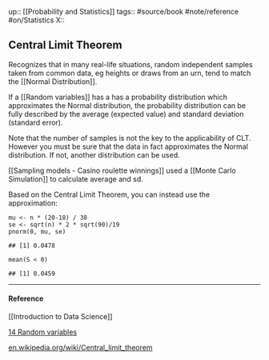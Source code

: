 up:: [[Probability and Statistics]]
tags:: #source/book #note/reference #on/Statistics
X:: 

## Central Limit Theorem

Recognizes that in many real-life situations, random independent samples taken from common data, eg heights or draws from an urn, tend to match the [[Normal Distribution]].

If a [[Random variables]] has a has a probability distribution which approximates the Normal distribution, the probability distribution can be fully described by the average (expected value) and standard deviation (standard error).

Note that the number of samples is not the key to the applicability of CLT. However you must be sure that the data in fact approximates the Normal distribution. If not, another distribution can be used.

[[Sampling models - Casino roulette winnings]] used a [[Monte Carlo Simulation]] to calculate average and sd. 

Based on the Central Limit Theorem, you can instead use the approximation:

```
mu <- n * (20-18) / 38
se <- sqrt(n) * 2 * sqrt(90)/19
pnorm(0, mu, se)

## [1] 0.0478

mean(S < 0)

## [1] 0.0459
```



---
#### Reference

[[Introduction to Data Science]]

[14 Random variables](https://biscotty666.github.io/Data-Science-R-PH125x/docs/Pt14.html#central-limit-theorem)

[en.wikipedia.org/wiki/Central_limit_theorem](https://en.wikipedia.org/wiki/Central_limit_theorem)
